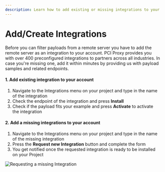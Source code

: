 ```yaml
---
description: Learn how to add existing or missing integrations to your project.
---
```


# Add/Create Integrations

Before you can filter payloads from a remote server you have to add the remote server as an integration to your account. PCI Proxy provides you with over 400 preconfigured integrations to partners across all industries. In case you're missing one, add it within minutes by providing us with payload samples and related endpoints.

#### 1. Add existing integration to your account

1. Navigate to the Integrations menu on your project and type in the name of the integration
2. Check the endpoint of the integration and press **Install**
3. Check if the payload fits your example and press **Activate** to activate the integration

#### 2. Add a missing integrations to your account

1. Navigate to the Integrations menu on your project and type in the name of the missing integration
2. Press the **Request new Integration** button and complete the form
3. You get notified once the requested integration is ready to be installed on your Project

![Requesting a missing Integration](<../../.gitbook/assets/2020-01-31 10\_13\_12-Integrations – PCI Proxy.png>)
